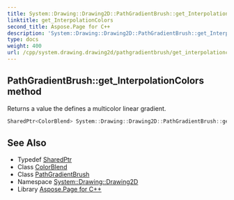 ```yaml
---
title: System::Drawing::Drawing2D::PathGradientBrush::get_InterpolationColors method
linktitle: get_InterpolationColors
second_title: Aspose.Page for C++
description: 'System::Drawing::Drawing2D::PathGradientBrush::get_InterpolationColors method. Returns a value the defines a multicolor linear gradient in C++.'
type: docs
weight: 400
url: /cpp/system.drawing.drawing2d/pathgradientbrush/get_interpolationcolors/
---
```

## PathGradientBrush::get_InterpolationColors method


Returns a value the defines a multicolor linear gradient.

```cpp
SharedPtr<ColorBlend> System::Drawing::Drawing2D::PathGradientBrush::get_InterpolationColors() const
```

## See Also

* Typedef [SharedPtr](../../../system/sharedptr/)
* Class [ColorBlend](../../colorblend/)
* Class [PathGradientBrush](../)
* Namespace [System::Drawing::Drawing2D](../../)
* Library [Aspose.Page for C++](../../../)
